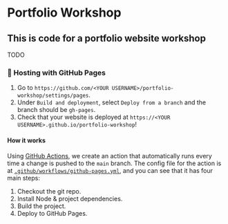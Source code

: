# Portfolio Workshop

## This is code for a portfolio website workshop

TODO

### 🚀 Hosting with GitHub Pages

1. Go to `https://github.com/<YOUR USERNAME>/portfolio-workshop/settings/pages`.
1. Under `Build and deployment`, select `Deploy from a branch` and the branch should be `gh-pages`.
1. Check that your website is deployed at `https://<YOUR USERNAME>.github.io/portfolio-workshop`!

#### How it works

Using [GitHub Actions](https://github.com/features/actions), we create an action that automatically runs every time a change is pushed to the `main` branch. The config file for the action is at [`.github/workflows/github-pages.yml`](.github/workflows/github-pages.yml), and  you can see that it has four main steps:

1. Checkout the git repo.
1. Install Node & project dependencies.
1. Build the project.
1. Deploy to GitHub Pages.

